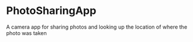 # PhotoSharingApp
A camera app for sharing photos and looking up the location of where the photo was taken 
